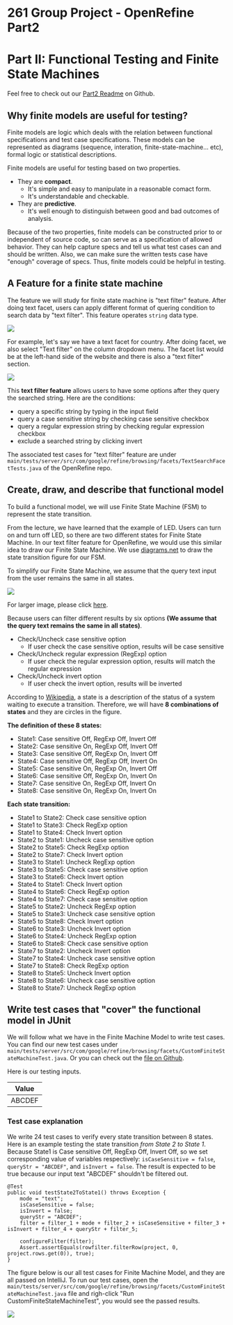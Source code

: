 # 261 Group Project - OpenRefine Part2

# Part II: Functional Testing and Finite State Machines

Feel free to check out our [Part2 Readme](https://github.com/yrfang/OpenRefine/blob/part2/mswe-project-part2.md) on Github.

## Why finite models are useful for testing?

Finite models are logic which deals with the relation between functional specifications and test case specifications. These models can be represented as diagrams (sequence, interation, finite-state-machine... etc), formal logic or statistical descriptions.

Finite models are useful for testing based on two properties.

- They are **compact**.
    - It's simple and easy to manipulate in a reasonable comact form.
    - It's understandable and checkable.
- They are **predictive**.
    - It's well enough to distinguish between good and bad outcomes of analysis.

Because of the two properties, finite models can be constructed prior to or independent of source code, so can serve as a specification of allowed behavior. They can help capture specs and tell us what test cases can and should be written. Also, we can make sure the written tests case have "enough" coverage of specs. Thus, finite models could be helpful in testing.

## A Feature for a finite state machine

The feature we will study for finite state machine is "text filter" feature. After doing text facet, users can apply different format of quering condition to search data by "text filter". This feature operates `string` data type.

![](https://i.imgur.com/lDh71hD.png)

For example, let's say we have a text facet for country. After doing facet, we also select "Text filter" on the column dropdown menu. The facet list would be at the left-hand side of the website and there is also a "text filter" section.

![](https://i.imgur.com/VjHckD9.png)

This **text filter feature** allows users to have some options after they query the searched string. Here are the conditions:

- query a specific string by typing in the input field
- query a case sensitive string by checking case sensitive checkbox
- query a regular expression string by checking regular expression checkbox
- exclude a searched string by clicking invert

The associated test cases for "text filter" feature are under `main/tests/server/src/com/google/refine/browsing/facets/TextSearchFacetTests.java` of the OpenRefine repo.

## Create, draw, and describe that functional model

To build a functional model, we will use Finite State Machine (FSM) to represent the state transition.

From the lecture, we have learned that the example of LED. Users can turn on and turn off LED, so there are two different states for Finite State Machine. In our text filter feature for OpenRefine, we would use this similar idea to draw our Finite State Machine. We use [diagrams.net](https://www.diagrams.net/) to draw the state transition figure for our FSM.

To simplify our Finite State Machine, we assume that the query text input from the user remains the same in all states.

![](https://i.imgur.com/rJzUSKT.png)

For larger image, please click [here](https://i.imgur.com/rJzUSKT.png).


Because users can filter different results by six options **(We assume that the query text remains the same in all states)**.
- Check/Uncheck case sensitive option
    - If user check the case sensitive option, results will be case sensitive
- Check/Uncheck regular expression (RegExp) option
    - If user check the regular expression option, results will match the regular expression
- Check/Uncheck invert option
    - If user check the invert option, results will be inverted

According to [Wikipedia](https://en.wikipedia.org/wiki/Finite-state_machine), a state is a description of the status of a system waiting to execute a transition. Therefore, we will have **8 combinations of states** and they are circles in the figure.

**The definition of these 8 states:**

* State1: Case sensitive Off, RegExp Off, Invert Off
* State2: Case sensitive On, RegExp Off, Invert Off
* State3: Case sensitive Off, RegExp On, Invert Off
* State4: Case sensitive Off, RegExp Off, Invert On
* State5: Case sensitive On, RegExp On, Invert Off
* State6: Case sensitive Off, RegExp On, Invert On
* State7: Case sensitive On, RegExp Off, Invert On
* State8: Case sensitive On, RegExp On, Invert On


**Each state transition:**
* State1 to State2: Check case sensitive option
* State1 to State3: Check RegExp option
* State1 to State4: Check Invert option
* State2 to State1: Uncheck case sensitive option
* State2 to State5: Check RegExp option
* State2 to State7: Check Invert option
* State3 to State1: Uncheck RegExp option
* State3 to State5: Check case sensitive option
* State3 to State6: Check Invert option
* State4 to State1: Check Invert option
* State4 to State6: Check RegExp option
* State4 to State7: Check case sensitive option
* State5 to State2: Uncheck RegExp option
* State5 to State3: Uncheck case sensitive option
* State5 to State8: Check Invert option
* State6 to State3: Uncheck Invert option
* State6 to State4: Uncheck RegExp option
* State6 to State8: Check case sensitive option
* State7 to State2: Uncheck Invert option
* State7 to State4: Uncheck case sensitive option
* State7 to State8: Check RegExp option
* State8 to State5: Uncheck Invert option
* State8 to State6: Uncheck case sensitive option
* State8 to State7: Uncheck RegExp option


## Write test cases that "cover" the functional model in JUnit

We will follow what we have in the Finite Machine Model to write test cases. You can find our new test cases under `main/tests/server/src/com/google/refine/browsing/facets/CustomFiniteStateMachineTest.java`. Or you can check out the [file on Github](https://github.com/yrfang/OpenRefine/blob/part2/main/tests/server/src/com/google/refine/browsing/facets/CustomFiniteStateMachineTest.java).

Here is our testing inputs.

| Value   |
| --------|
| ABCDEF  |


### Test case explanation

We write 24 test cases to verify every state transition between 8 states. Here is an example testing the state transition *from State 2 to State 1*. Because State1 is Case sensitive Off, RegExp Off, Invert Off, so we set corresponding value of variables respectively: `isCaseSensitive = false`, `queryStr = "ABCDEF"`, and `isInvert = false`. The result is expected to be true because our input text "ABCDEF" shouldn't be filtered out.

```java=
@Test
public void testState2ToState1() throws Exception {
    mode = "text";
    isCaseSensitive = false;
    isInvert = false;
    queryStr = "ABCDEF";
    filter = filter_1 + mode + filter_2 + isCaseSensitive + filter_3 + isInvert + filter_4 + queryStr + filter_5;

    configureFilter(filter);
    Assert.assertEquals(rowfilter.filterRow(project, 0, project.rows.get(0)), true);
}
```

The figure below is our all test cases for Finite Machine Model, and they are all passed on IntelliJ. To run our test cases, open the `main/tests/server/src/com/google/refine/browsing/facets/CustomFiniteStateMachineTest.java` file and righ-click "Run CustomFiniteStateMachineTest", you would see the passed results.

![](https://i.imgur.com/AD567SO.png)